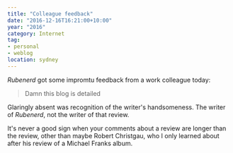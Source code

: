```yaml
---
title: "Colleague feedback"
date: "2016-12-16T16:21:00+10:00"
year: "2016"
category: Internet
tag:
- personal
- weblog
location: sydney
---
```

*Rubenerd* got some impromtu feedback from a work colleague today:

> Damn this blog is detailed

Glaringly absent was recognition of the writer's handsomeness. The writer of *Rubenerd*, not the writer of that review.

It's never a good sign when your comments about a review are longer than the review, other than maybe Robert Christgau, who I only learned about after his review of a Michael Franks album.

